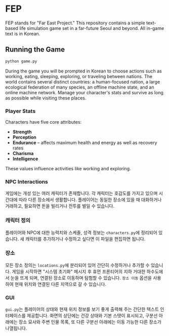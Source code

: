 # FEP

FEP stands for "Far East Project." This repository contains a simple text-based
life simulation game set in a far-future Seoul and beyond. All in-game text is in Korean.

## Running the Game

```bash
python game.py
```

During the game you will be prompted in Korean to choose actions such as working, eating, sleeping, exploring, or traveling between nations. The world contains several distinct countries: a human-focused nation, a large ecological federation of many species, an offline machine state, and an online machine network. Manage your character's stats and survive as long as possible while visiting these places.

### Player Stats

Characters have five core attributes:

- **Strength**
- **Perception**
- **Endurance** – affects maximum health and energy as well as recovery rates
- **Charisma**
- **Intelligence**

These values influence activities like working and exploring.

### NPC Interactions

게임에는 개성 있는 여러 캐릭터가 존재합니다. 각 캐릭터는 호감도를
가지고 있으며 시간대에 따라 다른 장소에서 생활합니다. 플레이어는
동일한 장소에 있을 때 대화하거나 거래하고, 필요하면 돈을 빌리거나
전투를 벌일 수 있습니다.

### 캐릭터 정의

플레이어와 NPC에 대한 능력치와 스케줄, 성격 정보는 `characters.py`에
정리되어 있습니다. 새 캐릭터를 추가하거나 수정하고 싶다면 이 파일을
편집하면 됩니다.

### 장소

모든 장소 정의는 `locations.py`에 분리되어 있어 간단히 수정하거나
추가할 수 있습니다. 게임을 시작하면 "시스템 초기화" 메시지 후
휴먼 프론티어의 지하 거대한 하수도에서 눈을 뜨게 되며, 연결된 장소로
이동하며 탐험할 수 있습니다. `장소 이동` 옵션을 사용하여 현재 위치와
연결된 다른 지역으로 갈 수 있습니다.

### GUI

`gui.py`는 플레이어의 상태와 현재 위치 정보를 보기 좋게 출력해 주는
간단한 텍스트 인터페이스를 제공합니다. 화면의 상단에는 건강 상태와
기본 스탯이 표시되고, 구분선 아래에는 장소 묘사와 주변 인물 목록,
또 다른 구분선 아래에는 이동 가능한 다른 장소가 나열됩니다.

